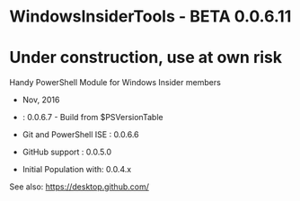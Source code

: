 # WindowsInsiderTools - BETA 0.0.6.11

# Under construction, use at own risk
Handy PowerShell Module for Windows Insider members

+ Nov, 2016

+ : 0.0.6.7 - Build from $PSVersionTable
+ Git and PowerShell ISE : 0.0.6.6
+ GitHub support         : 0.0.5.0
+ Initial Population with: 0.0.4.x

See also: https://desktop.github.com/

